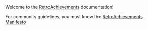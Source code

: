 Welcome to the [RetroAchievements](https://www.retroachievements.org) documentation!

For community guidelines, you must know the [RetroAchievements Manifesto](/ramanifesto/)